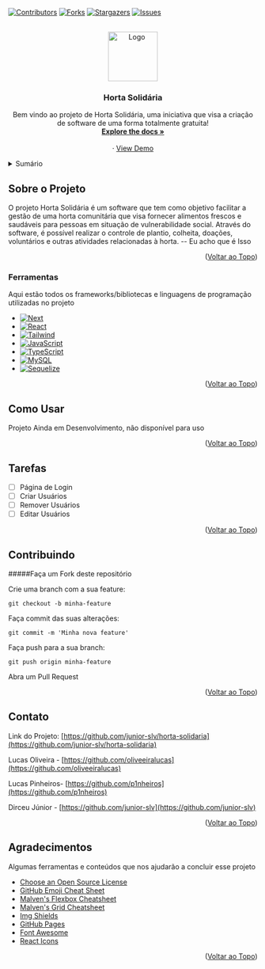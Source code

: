 <!-- concluído -->
<a name="readme-top" id="readme-top"></a>

<!-- Concluído -->
[![Contributors][contributors-shield]][contributors-url]
[![Forks][forks-shield]][forks-url]
[![Stargazers][stars-shield]][stars-url]
[![Issues][issues-shield]][issues-url]


<!-- Concluído -->
<!-- PROJECT LOGO -->
<br />
<div align="center">
    <img src="https://cdn.v2v.net/1200x0/filters:still():format(jpeg):quality(80):fill(white,true)/ce1cb555-0410-4af3-b24a-46f4c10f9469.jpg?v=63718078157" alt="Logo" width="100" height="100">
  </a>

  <h3 align="center">Horta Solidária</h3>

  <p align="center">
    Bem vindo ao projeto de Horta Solidária, uma iniciativa que visa a criação de software de uma forma totalmente gratuita!
    <br />
    <a href="https://github.com/othneildrew/Best-README-Template"><strong>Explore the docs »</strong></a>
    <br />
    <br />
    ·
    <a href="https://github.com/junior-slv/horta-solidaria">View Demo</a>
  </p>
</div>

<!-- Concluído -->
<!-- TABLE OF CONTENTS -->
<details>
  <summary>Sumário</summary>
  <ol>
    <li>
      <a href="#Sobre-o-Projeto">Sobre o Projeto</a>
      <ul>
        <li><a href="#Ferramentas">Ferramentas</a></li>
      </ul>
    </li>
    <li>
      <a href="#getting-started">Utilizando o Projeto</a>
    </li>
    <li><a href="#usage">Como Usar</a></li>
    <li><a href="#roadmap">Roadmap</a></li>
    <li><a href="#contributing">Contribuidores</a></li>
    <li><a href="#contact">Contato</a></li>
    <li><a href="#acknowledgments">Agradecimentos</a></li>
  </ol>
</details>


<!-- ABOUT THE PROJECT -->
<p id="Sobre-o-Projeto"></>

## Sobre o Projeto

O projeto Horta Solidária é um software que tem como objetivo facilitar a gestão de uma horta comunitária que visa fornecer alimentos frescos e saudáveis para pessoas em situação de vulnerabilidade social. Através do software, é possível realizar o controle de plantio, colheita, doações, voluntários e outras atividades relacionadas à horta.
-- Eu acho que é Isso

<p align="right">(<a href="#readme-top">Voltar ao Topo</a>)</p>

<!-- FERRAMENTAS -->
<p id="Ferramentas"></>

### Ferramentas

Aqui estão todos os frameworks/bibliotecas e linguagens de programação utilizadas no projeto

* [![Next][Next.js]][Next-url]
* [![React][React.js]][React-url]
* [![Tailwind][Tailwind.js]][Tailwind-url]
* [![JavaScript][JavaScript.js]][JavaScript-url]
* [![TypeScript][TypeScript.js]][TypeScript-url]
* [![MySQL][MySQL.js]][MySQL-url]
* [![Sequelize][Sequelize.js]][Sequelize-url]

<p align="right">(<a href="#readme-top">Voltar ao Topo</a>)</p>

<p id="usage"></p>

<!-- USAGE EXAMPLES -->
## Como Usar

Projeto Ainda em Desenvolvimento, não disponível para uso

<p align="right">(<a href="#readme-top">Voltar ao Topo</a>)</p>


<p id="roadmap"></p>

<!-- ROADMAP -->
## Tarefas

- [ ] Página de Login
- [ ] Criar Usuários
- [ ] Remover Usuários
- [ ] Editar Usuários 

<p align="right">(<a href="#readme-top">Voltar ao Topo</a>)</p>


<p id="contributing"></p>

<!-- CONTRIBUTING -->
## Contribuindo

#####Faça um Fork deste repositório

Crie uma branch com a sua feature: 
```
git checkout -b minha-feature
```
Faça commit das suas alterações: 
```
git commit -m 'Minha nova feature'
```
Faça push para a sua branch: 
```
git push origin minha-feature
```
Abra um Pull Request
<p align="right">(<a href="#readme-top">Voltar ao Topo</a>)</p>

<p id="contact"></>
<!-- CONTACT -->

## Contato

Link do Projeto: [https://github.com/junior-slv/horta-solidaria](https://github.com/junior-slv/horta-solidaria)

Lucas Oliveira - [https://github.com/oliveeiralucas](https://github.com/oliveeiralucas)

Lucas Pinheiros- [https://github.com/p1nheiros](https://github.com/p1nheiros)

Dirceu Júnior - [https://github.com/junior-slv](https://github.com/junior-slv)

<p align="right">(<a href="#readme-top">Voltar ao Topo</a>)</p>


<p id="acknowledgements"></>
<!-- ACKNOWLEDGMENTS -->

## Agradecimentos

Algumas ferramentas e conteúdos que nos ajudarão a concluir esse projeto

* [Choose an Open Source License](https://choosealicense.com)
* [GitHub Emoji Cheat Sheet](https://www.webpagefx.com/tools/emoji-cheat-sheet)
* [Malven's Flexbox Cheatsheet](https://flexbox.malven.co/)
* [Malven's Grid Cheatsheet](https://grid.malven.co/)
* [Img Shields](https://shields.io)
* [GitHub Pages](https://pages.github.com)
* [Font Awesome](https://fontawesome.com)
* [React Icons](https://react-icons.github.io/react-icons/search)

<p align="right">(<a href="#readme-top">Voltar ao Topo</a>)</p>



<!-- MARKDOWN LINKS & IMAGES -->
[contributors-shield]: https://img.shields.io/github/contributors/junior-slv/horta-solidaria.svg?style=for-the-badge
[contributors-url]: https://github.com/junior-slv/horta-solidaria/graphs/contributors
[forks-shield]: https://img.shields.io/github/forks/junior-slv/horta-solidaria.svg?style=for-the-badge
[forks-url]: https://github.com/junior-slv/horta-solidaria/network/members
[stars-shield]: https://img.shields.io/github/stars/junior-slv/horta-solidaria.svg?style=for-the-badge
[stars-url]: https://github.com/junior-slv/horta-solidaria/stargazers
[issues-shield]: https://img.shields.io/github/issues/junior-slv/horta-solidaria.svg?style=for-the-badge
[issues-url]: https://github.com/junior-slv/horta-solidaria/issues
[Next.js]: https://img.shields.io/badge/next.js-000000?style=for-the-badge&logo=nextdotjs&logoColor=white
[Next-url]: https://nextjs.org/
[React.js]: https://img.shields.io/badge/React-20232A?style=for-the-badge&logo=react&logoColor=61DAFB
[React-url]: https://reactjs.org/
[JavaScript.js]: https://img.shields.io/badge/JavaScript-F7DF1E?style=for-the-badge&logo=javascript&logoColor=black
[JavaScript-url]: https://developer.mozilla.org/pt-BR/docs/Web/JavaScript
[TypeScript.js]: https://img.shields.io/badge/TypeScript-007ACC?style=for-the-badge&logo=typescript&logoColor=white
[TypeScript-url]: https://www.typescriptlang.org/
[Tailwind.js]: https://img.shields.io/badge/Tailwind_CSS-38B2AC?style=for-the-badge&logo=tailwind-css&logoColor=white
[Tailwind-url]: https://tailwindcss.com/
[MySQL.js]: https://img.shields.io/badge/MySQL-4479A1?style=for-the-badge&logo=mysql&logoColor=white
[MySQL-url]: https://www.mysql.com/
[Sequelize.js]: https://img.shields.io/badge/Sequelize-52B0E7?style=for-the-badge&logo=sequelize&logoColor=white
[Sequelize-url]: https://sequelize.org/

